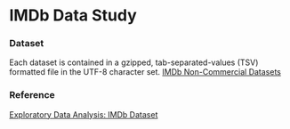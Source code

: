 <h1>IMDb Data Study</h1>

<h3>Dataset</h3>
Each dataset is contained in a gzipped, tab-separated-values (TSV) formatted file in the UTF-8 character set. 
<a href='https://developer.imdb.com/non-commercial-datasets/'>IMDb Non-Commercial Datasets</a>

<h3>Reference</h3>
<a href='https://medium.com/analytics-vidhya/exploratory-data-analysis-imdb-dataset-cff0c3991ad5'>Exploratory Data Analysis: IMDb Dataset</a>
